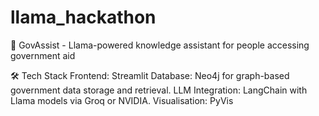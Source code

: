 # llama_hackathon
🦙 GovAssist - Llama-powered knowledge assistant for people accessing government aid

🛠️ Tech Stack
Frontend: Streamlit
Database: Neo4j for graph-based government data storage and retrieval.
LLM Integration: LangChain with Llama models via Groq or NVIDIA.
Visualisation: PyVis 
